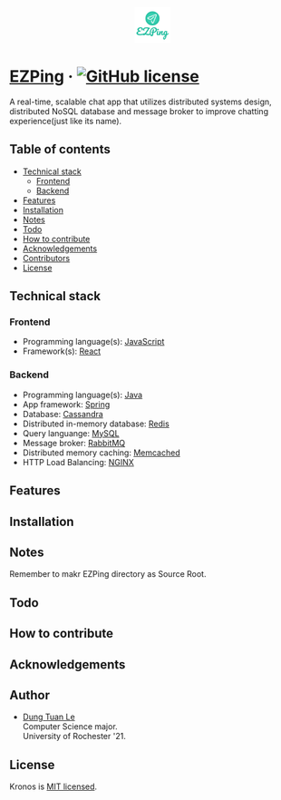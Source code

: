 <p align="center"><img width=12.5% src="https://github.com/dle8/EZPing/blob/master/images/EZPing.png"></p>

# [EZPing](https://github.com/dle8/EZPing) &middot; [![GitHub license](https://img.shields.io/badge/license-MIT-blue.svg)](https://github.com/dle8/Kronos/blob/master/LICENSE)

A real-time, scalable chat app that utilizes distributed systems design, distributed NoSQL database and message broker to improve chatting experience(just like its name).

## Table of contents

- [Technical stack](#technical-stack)
  - [Frontend](#frontend)
  - [Backend](#backend)
- [Features](#features)
- [Installation](#installation)
- [Notes](#notes)
- [Todo](#todo)
- [How to contribute](#how-to-contribute)
- [Acknowledgements](#acknowledgements)
- [Contributors](#contributors)
- [License](#license)

## Technical stack

### Frontend
- Programming language(s): [JavaScript](https://developer.mozilla.org/en-US/docs/Web/JavaScript)
- Framework(s): [React](https://reactjs.org/)

### Backend
- Programming language(s): [Java](https://www.java.com/en/download/)
- App framework: [Spring](https://spring.io/)
- Database: [Cassandra](http://cassandra.apache.org/)
- Distributed in-memory database: [Redis](https://redis.io/)
- Query languange: [MySQL](https://www.mysql.com/)
- Message broker: [RabbitMQ](https://www.rabbitmq.com/)
- Distributed memory caching: [Memcached](https://memcached.org/)
- HTTP Load Balancing: [NGINX](https://www.nginx.com/)

## Features

## Installation

## Notes

Remember to makr EZPing directory as Source Root.

## Todo

## How to contribute

## Acknowledgements

## Author

- [Dung Tuan Le](https://github.com/dle8) <br/>
Computer Science major.  
University of Rochester '21.  

## License

Kronos is [MIT licensed](./LICENSE).


